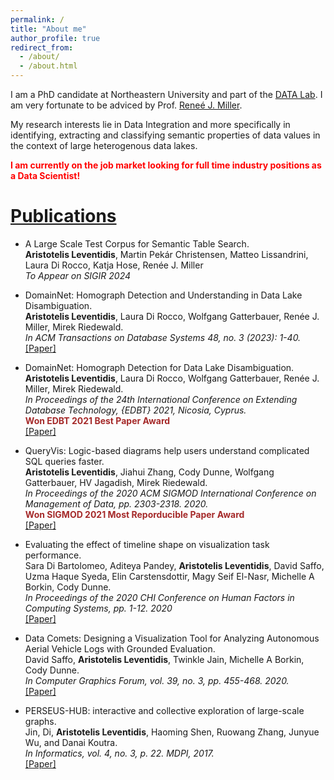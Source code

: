 ```yaml
---
permalink: /
title: "About me"
author_profile: true
redirect_from: 
  - /about/
  - /about.html
---
```


I am a PhD candidate at Northeastern University and part of the [DATA Lab](https://db.khoury.northeastern.edu/). I am very fortunate to be adviced by Prof. [Reneé J. Miller](https://www.khoury.northeastern.edu/people/renee-miller/).

My research interests lie in Data Integration and more specifically in identifying, extracting and classifying semantic properties of data values in the context of large heterogenous data lakes.

<span style="color:red">**I am currently on the job market looking for full time industry positions as a Data Scientist!**</span>

# <ins>Publications</ins>
- A Large Scale Test Corpus for Semantic Table Search. \
**Aristotelis Leventidis**, Martin Pekár Christensen, Matteo Lissandrini, Laura Di Rocco, Katja Hose, Renée J. Miller \
*To Appear on SIGIR 2024*

- DomainNet: Homograph Detection and Understanding in Data Lake Disambiguation. \
**Aristotelis Leventidis**, Laura Di Rocco, Wolfgang Gatterbauer, Renée J. Miller, Mirek Riedewald. \
*In ACM Transactions on Database Systems 48, no. 3 (2023): 1-40.* \
[[Paper]](files/domain_net_TODS.pdf)

- DomainNet: Homograph Detection for Data Lake Disambiguation. \
**Aristotelis Leventidis**, Laura Di Rocco, Wolfgang Gatterbauer, Renée J. Miller, Mirek Riedewald. \
*In Proceedings of the 24th International Conference on Extending Database Technology, {EDBT} 2021, Nicosia, Cyprus.* \
<span style="color:brown">**Won EDBT 2021 Best Paper Award**</span> \
[[Paper]](files/domain_net_EDBT.pdf)

- QueryVis: Logic-based diagrams help users understand complicated SQL queries faster. \
**Aristotelis Leventidis**, Jiahui Zhang, Cody Dunne, Wolfgang Gatterbauer, HV Jagadish, Mirek Riedewald. \
*In Proceedings of the 2020 ACM SIGMOD International Conference on Management of Data, pp. 2303-2318. 2020.* \
<span style="color:brown">**Won SIGMOD 2021 Most Reporducible Paper Award**</span> \
[[Paper]](files/queryvis_full_paper.pdf)

- Evaluating the effect of timeline shape on visualization task performance. \
Sara Di Bartolomeo, Aditeya Pandey, **Aristotelis Leventidis**, David Saffo, Uzma Haque Syeda, Elin Carstensdottir, Magy Seif El-Nasr, Michelle A Borkin, Cody Dunne. \
*In Proceedings of the 2020 CHI Conference on Human Factors in Computing Systems, pp. 1-12. 2020* \
[[Paper]](https://dl.acm.org/doi/fullHtml/10.1145/3313831.3376237)

- Data Comets: Designing a Visualization Tool for Analyzing Autonomous Aerial Vehicle Logs with Grounded Evaluation. \
David Saffo, **Aristotelis Leventidis**, Twinkle Jain, Michelle A Borkin, Cody Dunne. \
*In Computer Graphics Forum, vol. 39, no. 3, pp. 455-468. 2020.* \
[[Paper]](https://onlinelibrary.wiley.com/doi/pdf/10.1111/cgf.13994?casa_token=Nx591iEt-vUAAAAA:W26HZBw2bnbkwVBCDFfn40VQH4xaTWH1oCbKEcY_PTcbXXCLOH-mE4yiZSBC_CJYDhTRAGqFWrCbjHk)

- PERSEUS-HUB: interactive and collective exploration of large-scale graphs. \
Jin, Di, **Aristotelis Leventidis**, Haoming Shen, Ruowang Zhang, Junyue Wu, and Danai Koutra. \
*In Informatics, vol. 4, no. 3, p. 22. MDPI, 2017.* \
[[Paper]](https://www.mdpi.com/2227-9709/4/3/22)
